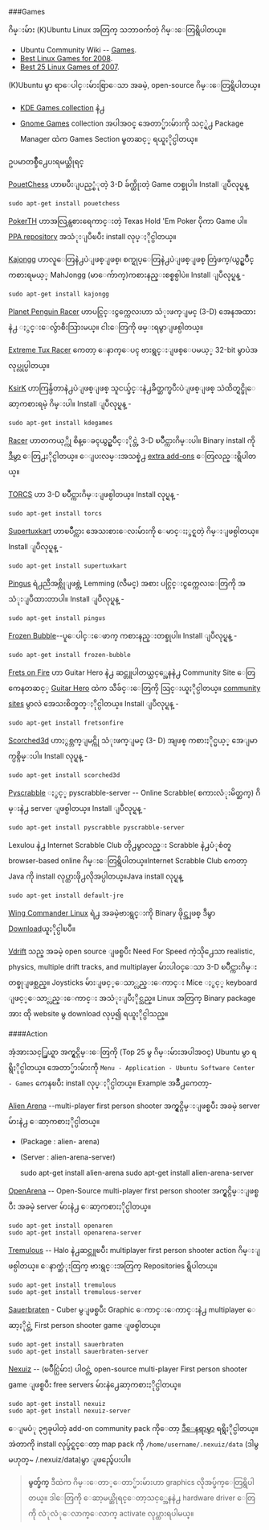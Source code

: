 ###Games 

ဂိမ္းမ်ား (K)Ubuntu Linux အတြက္ သဘာဝက်တဲ့ ဂိမ္းေတြရွိပါတယ္။   

- Ubuntu Community Wiki -- [Games](http://help.ubuntu.com/community/Games).
- [Best Linux Games for 2008](http://whdb.com/2008/top-25-linux-games-for-2008/).
- [Best 25 Linux Games of 2007](http://rangit.com/software/top-8-linux-games-of-2007/).

(K)Ubuntu မွာ ရာေပါင္းမ်ားစြာေသာ အခမဲ့, open-source ဂိမ္းေတြရွိပါတယ္။

- [KDE Games collection](http://www.kde.org/application/games/) နဲ႕ 
- [Gnome Games](http://live.gnome.org/GnomeGames/) collection အပါအဝင္ အေတာ္မ်ားမ်ားကို သင့္ရဲ႕ Package Manager ထဲက Games Section မွတဆင့္ ရယူႏိုင္ပါတယ္။

ဥပမာတစ္ခ်ိဳ႕ေပးရမယ္ဆိုရင္ 

[PouetChess](http://pouetchess.sourceforge.net/) ဟာၿပီးျပည့္စံုတဲ့ 3-D ခ်က္ထိုးတဲ့ Game တစ္ခုပါ။ Install ျပဳလုပ္ရန္      

	sudo apt-get install pouetchess

[PokerTH](http://www.pokerth.net/) ဟာအလြန္ကစားရေကာင္းတဲ့ Texas Hold 'Em Poker ပိုကာ Game ပါ။ [PPA repository](https://launchpad.net/~pkg-games/+archive/ppa) အသံုးျပဳၿပီး install လုပ္ႏိုင္ပါတယ္။

[Kajongg](http://packages.ubuntu.com/maverick/kajongg) ဟာလူေတြနဲ႕ပဲျဖစ္ျဖစ္၊
စက္ရုပ္ေတြနဲ႕ပဲျဖစ္ျဖစ္ တြဲဖက္/ယွဥ္ၿပိဳင္ကစားရမယ့္ MahJongg (မာေက်ာက္)ကစားနည္းစစ္စစ္ပါပဲ။
Install ျပဳလုပ္ရန္ -

	sudo apt-get install kajongg

[Planet Penguin Racer](http://en.wikipedia.org/wiki/Tux-Racer) ဟာပင္ဂြင္းငွက္ကေလးဟာ
သံုးဖက္ျမင္ (3-D) အေနအထားနဲ႕ ႏွင္းေလွ်ာစီးသြားမယ္။ ငါးေတြကို ဖမ္းရမွာျဖစ္ပါတယ္။ 

[Extreme Tux Racer](http://extremetuxracer.com/) ကေတာ့ ေနာက္ေပၚ ဗားရွင္းျဖစ္ေပမယ့္ 32-bit မွာပဲအလုပ္လုပ္ပါတယ္။

[KsirK](http://games.kde.org/game.php?game=ksirk) ဟာကြန္ပ်ဴတာနဲ႕ပဲျဖစ္ျဖစ္
သူငယ္ခ်င္းနဲ႕ခ်ိတ္ဆက္ၿပီးပဲျဖစ္ျဖစ္ သဲထိတ္ရင္ဖိုေဆာ့ကစားရမဲ့ ဂိမ္းပါ။ Install ျပဳလုပ္ရန္ -

	sudo apt-get install kdegames

[Racer](http://www.racer.nl/) ဟာတကယ့္ကို စိန္ေခၚယွဥ္ၿပိဳင္ႏိုင္တဲ့ 3-D ၿပိဳင္ကားဂိမ္းပါ။ Binary
install ကို [ဒီမွာ](http://www.racer.nl/dl_beta_linux.htm) ေတြ႕ႏိုင္ပါတယ္။ ေျပးလမ္းအသစ္နဲ႕
[extra add-ons](http://www.racer.nl/dl_content.htm) ေတြလည္းရွိပါတယ္။

[TORCS](http://torcs.sourceforge.net/) ဟာ 3-D ၿပိဳင္ကားဂိမ္းျဖစ္ပါတယ္။ Install လုပ္ရန္ -

	sudo apt-get install torcs

[Supertuxkart](http://supertuxkart.sourceforge.net/) ဟာၿပိဳင္ကား အေသးစားေလးမ်ားကို ေမာင္းႏွင္ရတဲ့ ဂိမ္းျဖစ္ပါတယ္။ Install ျပဳလုပ္ရန္ - 

	sudo apt-get install supertuxkart

[Pingus](http://pingus.seul.org/) ရဲ႕ညီအစ္ကိုျဖစ္တဲ့ Lemming (လီမင္) အစား
ပင္ဂြင္းငွက္ကေလးေတြကို အသံုးျပဳထားတာပါ။ Install ျပဳလုပ္ရန္ - 

	sudo apt-get install pingus

[Frozen Bubble](http://www.frozen-bubble.org/)--ပူေပါင္းေဖာက္ ကစားနည္းတစ္ခုပါ။ Install
ျပဳလုပ္ရန္ - 

	sudo apt-get install frozen-bubble

[Frets on Fire](http://fretsonfire.sourceforge.net/) ဟာ Guitar Hero  နဲ႕ ဆင္တူပါတယ္သင့္အေနနဲ႕ Community Site ေတြကေနတဆင့္ [Guitar Hero](http://www.geetarfreaks.webs.com/Viva%20La%20Music.html) ထဲက သီခ်င္းေတြကို
သြင္းယူႏိုင္ပါတယ္။ [community sites](http://fretsonfire.wikidot.com/custom-songs) မွာလဲ
အေသးစိတ္ဖတ္ႏိုင္ပါတယ္။ Install ျပဳလုပ္ရန္ - 

	sudo apt-get install fretsonfire

[Scorched3d](http://www.scorched3d.co.uk/) ဟာႏွစ္ဘက္ျမင္ကို သံုးဖက္ျမင္ (3-
D) အျဖစ္ ကစားႏိုင္မယ့္ အေျမာက္ပစ္ဂိမ္းပါ။ Install လုပ္ရန္ - 

	sudo apt-get install scorched3d

[Pyscrabble](http://pyscrabble.sourceforge.net/) ႏွင့္ pyscrabble-server -- Online Scrabble(
စကားလံုးမိတ္ဆက္) ဂိမ္းနဲ႕ server ျဖစ္ပါတယ္။ Install ျပဳလုပ္ရန္ -

	sudo apt-get install pyscrabble pyscrabble-server

Lexulou နဲ႕ Internet Scrabble Club တို႕မွာလည္း Scrabble နဲ႕ပံုစံတူ browser-based online
ဂိမ္းေတြရွိပါတယ္။Internet Scrabble Club ကေတာ့ Java ကို install လုပ္ထားဖို႕လိုအပ္ပါတယ္။Java install လုပ္ရန္

	sudo apt-get install default-jre

[Wing Commander Linux](http://priv.solsector.net/) ရဲ႕ အခမဲ့ဗားရွင္းကို Binary ဖိုင္အျဖစ္
ဒီမွာ [Download](http://sourceforge.net/projects/privateer/)ယူႏိုင္ပါၿပီ။

[Vdrift](http://vdrift.net/) သည္ အခမဲ့ open source ျဖစ္ၿပီး Need For Speed ကဲ့သို႕ေသာ realistic, physics, multiple drift tracks, and multiplayer မ်ားပါ၀င္ေသာ 3-D ၿပိဳင္ကားဂိမ္းတစ္ခုျဖစ္သည္။ Joysticks မ်ားျဖင့္ေသာ္လည္းေကာင္း Mice ႏွင့္ keyboard ျဖင့္ေသာ္လည္းေကာင္း အသံုးျပဳႏိုင္သည္။ Linux အတြက္ Binary package အား ထို website မွ download လုပ္၍ ရယူႏိုင္ပါသည္။

####Action

အံ့အားသင့္ဖြယ္ရာ အက္ရွင္ဂိမ္းေတြကို (Top 25 မွ ဂိမ္းမ်ားအပါအ၀င္) Ubuntu မွာ ရရွိႏိုင္ပါတယ္။
အေတာ္မ်ားမ်ားကို `Menu - Application - Ubuntu Software Center - Games` ကေနၿပီး install လုပ္ႏိုင္ပါတယ္။ Example အခ်ိဳ႕ကေတာ့-

[Alien Arena](http://icculus.org/alienarena/rpa/about.html) --multi-player first person
shooter အက္ရွင္ဂိမ္းျဖစ္ၿပီး အခမဲ့ server မ်ားနဲ႕ ေဆာ့ကစားႏိုင္ပါတယ္။ 

- (Package : alien- arena)
- (Server : alien-arena-server)


	sudo apt-get install alien-arena
	sudo apt-get install alien-arena-server

[OpenArena](http://www.openarena.ws/) -- Open-Source multi-player first person shooter အက္ရွင္ဂိမ္းျဖစ္ၿပီး အခမဲ့ server မ်ားနဲ႕ ေဆာ့ကစားႏိုင္ပါတယ္။

	sudo apt-get install openaren
	sudo apt-get install openarena-server

[Tremulous](http://www.tremulous.net) -- Halo နဲ႕ဆင္တူၿပီး multiplayer first person shooter action ဂိမ္းျဖစ္ပါတယ္။ ေနာက္ဆံုးထြက္ ဗားရွင္းအတြက္ Repositories ရွိပါတယ္။

	sudo apt-get install tremulous
	sudo apt-get install tremulous-server

[Sauerbraten](http://sauerbraten.org/) - Cuber မွျဖစ္ၿပီး Graphic ေကာင္းေကာင္းနဲ႕ multiplayer ေဆာ့ႏိုင္တဲ့ First person shooter game ျဖစ္ပါတယ္။

	sudo apt-get install sauerbraten
	sudo apt-get install sauerbraten-server

[Nexuiz](http://www.alientrap.org/nexuiz/) -- (ၿပိဳင္ပြဲမ်ား) ပါ၀င္တဲ့ open-source multi-player
First person shooter game ျဖစ္ၿပီး free servers မ်ားနဲ႕ေဆာ့ကစားႏိုင္ပါတယ္။

	sudo apt-get install nexuiz
	sudo apt-get install nexuiz-server

ေျမပံု ၃၅ခုပါတဲ့ add-on community pack ကိုေတာ့ [ဒီေနရာမွာ](http://www.alientrap.org/nexuiz/downloads.php) ရရွိႏိုင္ပါတယ္။ အဲတာကို install လုပ္ခ်င္ရင္ေတာ့
map pack ကို `/home/username/.nexuiz/data` (ဒါမွမဟုတ္~ /.nexuiz/data)မွာ ျဖည္ခ်ေပးပါ။ 
> **မွတ္ခ်က္** ဒီထဲက ဂိမ္းေတာ္ေတာ္မ်ားမ်ားဟာ graphics လိုအပ္ခ်က္ေတြရွိပါတယ္။ ဒါေတြကို ေဆာ့မယ္ဆိုရင္ေတာ့သင့္အေနနဲ႕ hardware driver ေတြကို လံုလံုေလာက္ေလာက္ activate လုပ္ထားရပါမယ္။
